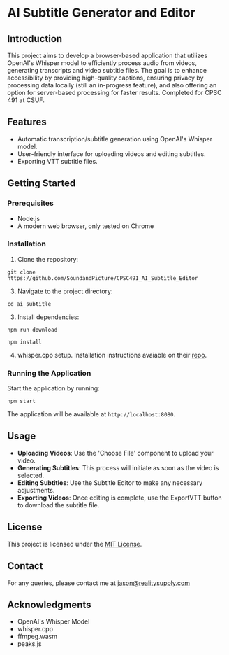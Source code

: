 #  AI Subtitle Generator and Editor

## Introduction
This project aims to develop a browser-based application that utilizes OpenAI's Whisper model to efficiently process audio from videos, generating transcripts and video subtitle files. The goal is to enhance accessibility by providing high-quality captions, ensuring privacy by processing data locally (still an in-progress feature), and also offering an option for server-based processing for faster results. Completed for CPSC 491 at CSUF. 

## Features
- Automatic transcription/subtitle generation using OpenAI's Whisper model.
- User-friendly interface for uploading videos and editing subtitles.
- Exporting VTT subtitle files.

## Getting Started

### Prerequisites
- Node.js
- A modern web browser, only tested on Chrome

### Installation
1. Clone the repository:
```
git clone https://github.com/SoundandPicture/CPSC491_AI_Subtitle_Editor
```

3. Navigate to the project directory:
```
cd ai_subtitle
```
3. Install dependencies:
```
npm run download
```
```
npm install
```
4. whisper.cpp setup. Installation instructions avaiable on their [repo](https://github.com/ggerganov/whisper.cpp).

### Running the Application
Start the application by running:
```
npm start
```
The application will be available at `http://localhost:8080`.

## Usage
- **Uploading Videos**: Use the 'Choose File' component to upload your video.
- **Generating Subtitles**: This process will initiate as soon as the video is selected.
- **Editing Subtitles**: Use the Subtitle Editor to make any necessary adjustments.
- **Exporting Videos**: Once editing is complete, use the ExportVTT button to download the subtitle file.

## License
This project is licensed under the [MIT License](LICENSE).

## Contact
For any queries, please contact me at jason@realitysupply.com

## Acknowledgments
- OpenAI's Whisper Model
- whisper.cpp
- ffmpeg.wasm
- peaks.js

